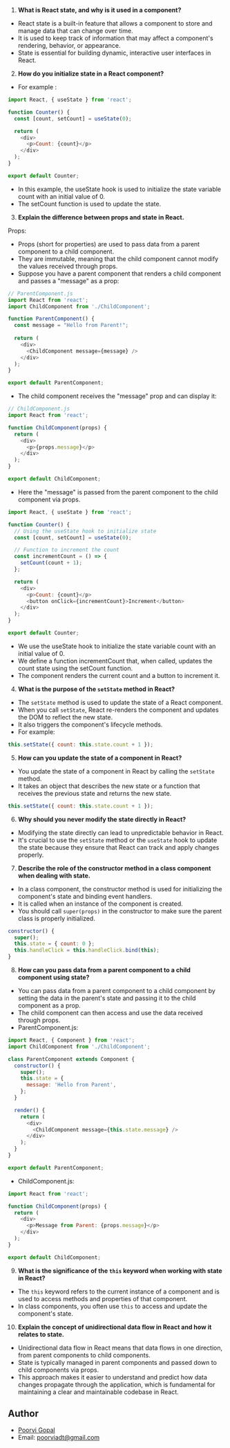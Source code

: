 1. **What is React state, and why is it used in a component?**

* React state is a built-in feature that allows a component to store and manage data that can change over time.
* It is used to keep track of information that may affect a component's rendering, behavior, or appearance.
* State is essential for building dynamic, interactive user interfaces in React.

2. **How do you initialize state in a React component?**

* For example :
```js
import React, { useState } from 'react';

function Counter() {
  const [count, setCount] = useState(0);

  return (
    <div>
      <p>Count: {count}</p>
    </div>
  );
}

export default Counter;
```

* In this example, the useState hook is used to initialize the state variable count with an initial value of 0.
* The setCount function is used to update the state.

  
3. **Explain the difference between props and state in React.**

Props:

* Props (short for properties) are used to pass data from a parent component to a child component.
* They are immutable, meaning that the child component cannot modify the values received through props.
* Suppose you have a parent component that renders a child component and passes a "message" as a prop:

```js
// ParentComponent.js
import React from 'react';
import ChildComponent from './ChildComponent';

function ParentComponent() {
  const message = "Hello from Parent!";
  
  return (
    <div>
      <ChildComponent message={message} />
    </div>
  );
}

export default ParentComponent;
```
* The child component receives the "message" prop and can display it:
```js
// ChildComponent.js
import React from 'react';

function ChildComponent(props) {
  return (
    <div>
      <p>{props.message}</p>
    </div>
  );
}

export default ChildComponent;
```

 * Here the "message" is passed from the parent component to the child component via props.

```js
import React, { useState } from 'react';

function Counter() {
  // Using the useState hook to initialize state
  const [count, setCount] = useState(0);

  // Function to increment the count
  const incrementCount = () => {
    setCount(count + 1);
  };

  return (
    <div>
      <p>Count: {count}</p>
      <button onClick={incrementCount}>Increment</button>
    </div>
  );
}

export default Counter;
```
* We use the useState hook to initialize the state variable count with an initial value of 0.
* We define a function incrementCount that, when called, updates the count state using the setCount function.
* The component renders the current count and a button to increment it.

4. **What is the purpose of the `setState` method in React?**

* The `setState` method is used to update the state of a React component.
* When you call `setState`, React re-renders the component and updates the DOM to reflect the new state.
* It also triggers the component's lifecycle methods.
* For example:

```js
this.setState({ count: this.state.count + 1 });
```

5. **How can you update the state of a component in React?**

* You update the state of a component in React by calling the `setState` method.
* It takes an object that describes the new state or a function that receives the previous state and returns the new state.

```js
this.setState({ count: this.state.count + 1 });
```

6. **Why should you never modify the state directly in React?**

* Modifying the state directly can lead to unpredictable behavior in React.
* It's crucial to use the `setState` method or the `useState` hook to update the state because they ensure that React can track and apply changes properly.

7. **Describe the role of the constructor method in a class component when dealing with state.**

* In a class component, the constructor method is used for initializing the component's state and binding event handlers.
* It is called when an instance of the component is created.
* You should call `super(props)` in the constructor to make sure the parent class is properly initialized.

```js
constructor() {
  super();
  this.state = { count: 0 };
  this.handleClick = this.handleClick.bind(this);
}
```

8. **How can you pass data from a parent component to a child component using state?**

* You can pass data from a parent component to a child component by setting the data in the parent's state and passing it to the child component as a prop.
* The child component can then access and use the data received through props.
* ParentComponent.js:
```js
import React, { Component } from 'react';
import ChildComponent from './ChildComponent';

class ParentComponent extends Component {
  constructor() {
    super();
    this.state = {
      message: 'Hello from Parent',
    };
  }

  render() {
    return (
      <div>
        <ChildComponent message={this.state.message} />
      </div>
    );
  }
}

export default ParentComponent;
```
* ChildComponent.js:
```js
import React from 'react';

function ChildComponent(props) {
  return (
    <div>
      <p>Message from Parent: {props.message}</p>
    </div>
  );
}

export default ChildComponent;
```

9. **What is the significance of the `this` keyword when working with state in React?**

* The `this` keyword refers to the current instance of a component and is used to access methods and properties of that component.
* In class components, you often use `this` to access and update the component's state.


10. **Explain the concept of unidirectional data flow in React and how it relates to state.**

* Unidirectional data flow in React means that data flows in one direction, from parent components to child components.
* State is typically managed in parent components and passed down to child components via props.
* This approach makes it easier to understand and predict how data changes propagate through the application, which is fundamental for maintaining a clear and maintainable codebase in React.

## Author

- [Poorvi Gopal](https://github.com/PoorviGopal)
- Email: poorviadt@gmail.com

